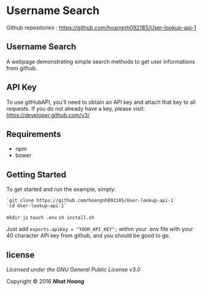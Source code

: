 # Username Search #

Github repositories : https://github.com/hoangnh092185/User-lookup-api-1

## Username Search ##

A webpage demonstrating simple search methods to get user informations from github.   

## API Key ##

To use gitHubAPI, you'll need to obtain an API key and attach that key to all requests. If you do not already have a key, please visit: https://developer.github.com/v3/

## Requirements ##
 * npm
 * bower

## Getting Started ##

To get started and run the example, simply:

	`git clone https://github.com/hoangnh092185/User-lookup-api-1`
	`cd User-lookup-api-1`
  `mkdir js`
  `touch .env`
  `sh install.sh`

Just add `exports.apiKey = "YOUR_API_KEY";` within your .env file with your 40 character API key from github, and you should be good to go.


## license ##
*Licensed under the GNU General Public License v3.0*

Copyright &copy; 2016 **_Nhat Hoang_**
